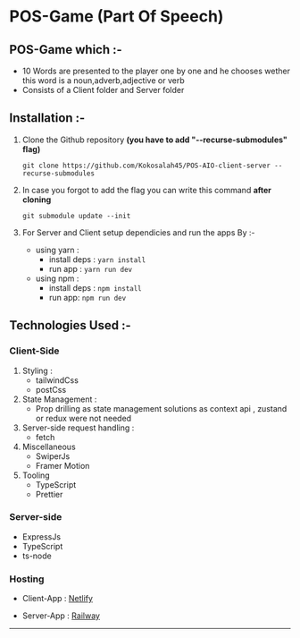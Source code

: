 # POS-Game (Part Of Speech)

## POS-Game which :-

- 10 Words are presented to the player one by one and he chooses wether this word is a noun,adverb,adjective or verb
- Consists of a Client folder and Server folder

## Installation :-

1. Clone the Github repository **(you have to add "--recurse-submodules" flag)**

   ```git
   git clone https://github.com/Kokosalah45/POS-AIO-client-server --recurse-submodules
   ```

2. In case you forgot to add the flag you can write this command **after cloning**

   ```git
   git submodule update --init
   ```

3. For Server and Client setup dependicies and run the apps By :-
   - using yarn :
     - install deps : `yarn install`
     - run app : `yarn run dev`
   - using npm :
     - install deps : `npm install`
     - run app: `npm run dev`

## Technologies Used :-

### Client-Side

1. Styling :
   - tailwindCss
   - postCss
2. State Management :
   - Prop drilling as state management solutions as context api , zustand or redux were not needed
3. Server-side request handling :
   - fetch
4. Miscellaneous
   - SwiperJs
   - Framer Motion
5. Tooling
   - TypeScript
   - Prettier

### Server-side

- ExpressJs
- TypeScript
- ts-node

### Hosting

- Client-App : [Netlify](https://635705db53f0c632635222fa--monumental-yeot-e027c5.netlify.app/)

- Server-App : [Railway](https://pos-trivia-production.up.railway.app/)

---
